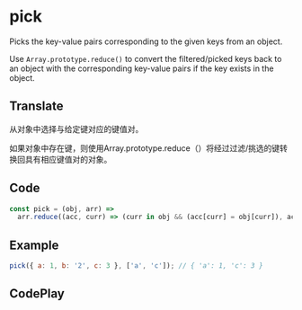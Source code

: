 # pick

Picks the key-value pairs corresponding to the given keys from an object.

Use `Array.prototype.reduce()` to convert the filtered/picked keys back to an object with the corresponding key-value pairs if the key exists in the object.

## Translate

从对象中选择与给定键对应的键值对。

如果对象中存在键，则使用Array.prototype.reduce（）将经过过滤/挑选的键转换回具有相应键值对的对象。

## Code

```js
const pick = (obj, arr) =>
  arr.reduce((acc, curr) => (curr in obj && (acc[curr] = obj[curr]), acc), {});
```

## Example

```js
pick({ a: 1, b: '2', c: 3 }, ['a', 'c']); // { 'a': 1, 'c': 3 }
```

## CodePlay

<template>
  <code-play codeplay-id="" />
</template>
